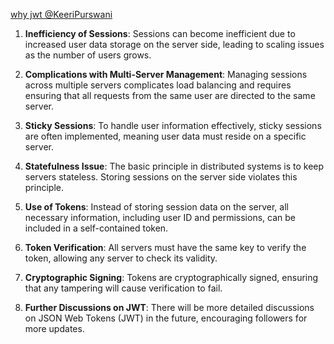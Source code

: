 
[why jwt @KeeriPurswani](https://youtu.be/4o2AkDC8Z9c?si=kNWFaLd491m3hGv1)



1. **Inefficiency of Sessions**: Sessions can become inefficient due to increased user data storage on the server side, leading to scaling issues as the number of users grows.

2. **Complications with Multi-Server Management**: Managing sessions across multiple servers complicates load balancing and requires ensuring that all requests from the same user are directed to the same server.

3. **Sticky Sessions**: To handle user information effectively, sticky sessions are often implemented, meaning user data must reside on a specific server.

4. **Statefulness Issue**: The basic principle in distributed systems is to keep servers stateless. Storing sessions on the server side violates this principle.

5. **Use of Tokens**: Instead of storing session data on the server, all necessary information, including user ID and permissions, can be included in a self-contained token.

6. **Token Verification**: All servers must have the same key to verify the token, allowing any server to check its validity.

7. **Cryptographic Signing**: Tokens are cryptographically signed, ensuring that any tampering will cause verification to fail.

8. **Further Discussions on JWT**: There will be more detailed discussions on JSON Web Tokens (JWT) in the future, encouraging followers for more updates. 




